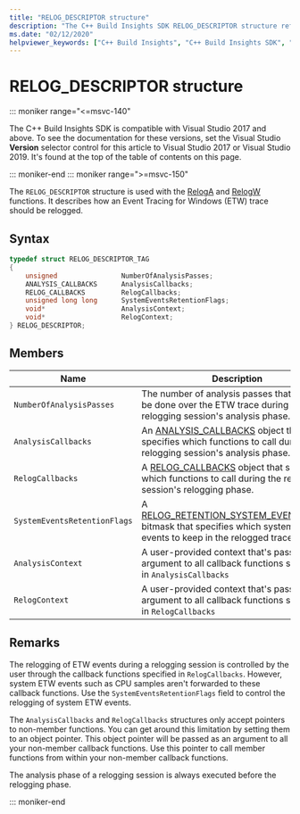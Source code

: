 ```yaml
---
title: "RELOG_DESCRIPTOR structure"
description: "The C++ Build Insights SDK RELOG_DESCRIPTOR structure reference."
ms.date: "02/12/2020"
helpviewer_keywords: ["C++ Build Insights", "C++ Build Insights SDK", "RELOG_DESCRIPTOR", "throughput analysis", "build time analysis", "vcperf.exe"]
---
```

# RELOG_DESCRIPTOR structure

::: moniker range="<=msvc-140"

The C++ Build Insights SDK is compatible with Visual Studio 2017 and above. To see the documentation for these versions, set the Visual Studio **Version** selector control for this article to Visual Studio 2017 or Visual Studio 2019. It's found at the top of the table of contents on this page.

::: moniker-end
::: moniker range=">=msvc-150"

The `RELOG_DESCRIPTOR` structure is used with the [RelogA](../functions/relog-a.md) and [RelogW](../functions/relog-w.md) functions. It describes how an Event Tracing for Windows (ETW) trace should be relogged.

## Syntax

```cpp
typedef struct RELOG_DESCRIPTOR_TAG
{
    unsigned                NumberOfAnalysisPasses;
    ANALYSIS_CALLBACKS      AnalysisCallbacks;
    RELOG_CALLBACKS         RelogCallbacks;
    unsigned long long      SystemEventsRetentionFlags;
    void*                   AnalysisContext;
    void*                   RelogContext;
} RELOG_DESCRIPTOR;
```

## Members

| Name | Description |
|--|--|
| `NumberOfAnalysisPasses` | The number of analysis passes that should be done over the ETW trace during the relogging session's analysis phase. |
| `AnalysisCallbacks` | An [ANALYSIS_CALLBACKS](analysis-callbacks-struct.md) object that specifies which functions to call during the relogging session's analysis phase. |
| `RelogCallbacks` | A [RELOG_CALLBACKS](relog-callbacks-struct.md) object that specifies which functions to call during the relogging session's relogging phase. |
| `SystemEventsRetentionFlags` | A [RELOG_RETENTION_SYSTEM_EVENT_FLAGS](relog-retention-system-event-flags-constants.md) bitmask that specifies which system ETW events to keep in the relogged trace. |
| `AnalysisContext` | A user-provided context that's passed as an argument to all callback functions specified in `AnalysisCallbacks` |
| `RelogContext` | A user-provided context that's passed as an argument to all callback functions specified in `RelogCallbacks` |

## Remarks

The relogging of ETW events during a relogging session is controlled by the user through the callback functions specified in `RelogCallbacks`. However, system ETW events such as CPU samples aren't forwarded to these callback functions. Use the `SystemEventsRetentionFlags` field to control the relogging of system ETW events.

The `AnalysisCallbacks` and `RelogCallbacks` structures only accept pointers to non-member functions. You can get around this limitation by setting them to an object pointer. This object pointer will be passed as an argument to all your non-member callback functions. Use this pointer to call member functions from within your non-member callback functions.

The analysis phase of a relogging session is always executed before the relogging phase.

::: moniker-end
